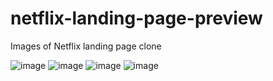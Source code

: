 # netflix-landing-page-preview
Images of Netflix landing page clone

![image](https://user-images.githubusercontent.com/90742975/133369379-f940f05c-fe58-402f-9319-2e74b987fcaf.png)
![image](https://user-images.githubusercontent.com/90742975/133369393-1a0beaa5-a254-477a-85ca-442d58cc170b.png)
![image](https://user-images.githubusercontent.com/90742975/133369410-e2dab1f2-cc77-4be9-9bd2-7f1a3108a8ba.png)
![image](https://user-images.githubusercontent.com/90742975/133369420-cc075856-3d0e-449e-8937-c06ed5561005.png)
